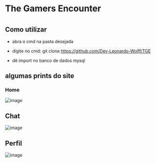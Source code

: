 <h1>The Gamers Encounter<h1>
  
## Como utilizar
  
+ abra o cmd na pasta desejada
  
+ digite no cmd: git clone https://github.com/Dev-Leonardo-Wolff/TGE
  
+ dê import no banco de dados mysql

## algumas prints do site
  
### Home
![image](https://user-images.githubusercontent.com/120134614/206706901-8d471bf9-1309-48bc-b597-8a0f711eb015.png)
## Chat
![image](https://user-images.githubusercontent.com/120134614/206707173-8138dbeb-288d-4d07-9c8e-edfc08bf7131.png)
## Perfil 
![image](https://user-images.githubusercontent.com/120134614/206707360-84971740-7cf3-499c-8d63-3237ed23d20f.png)
